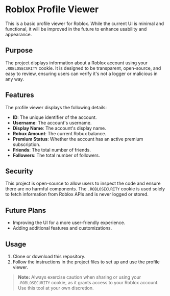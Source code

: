 # Roblox Profile Viewer

This is a basic profile viewer for Roblox. While the current UI is minimal and functional, it will be improved in the future to enhance usability and appearance.

## Purpose

The project displays information about a Roblox account using your `.ROBLOSECURITY` cookie. It is designed to be transparent, open-source, and easy to review, ensuring users can verify it's not a logger or malicious in any way.

## Features

The profile viewer displays the following details:
- **ID**: The unique identifier of the account.
- **Username**: The account's username.
- **Display Name**: The account's display name.
- **Robux Amount**: The current Robux balance.
- **Premium Status**: Whether the account has an active premium subscription.
- **Friends**: The total number of friends.
- **Followers**: The total number of followers.

## Security

This project is open-source to allow users to inspect the code and ensure there are no harmful components. The `.ROBLOSECURITY` cookie is used solely to fetch information from Roblox APIs and is never logged or stored.

## Future Plans

- Improving the UI for a more user-friendly experience.
- Adding additional features and customizations.

## Usage

1. Clone or download this repository.
2. Follow the instructions in the project files to set up and use the profile viewer.

> **Note:** Always exercise caution when sharing or using your `.ROBLOSECURITY` cookie, as it grants access to your Roblox account. Use this tool at your own discretion.